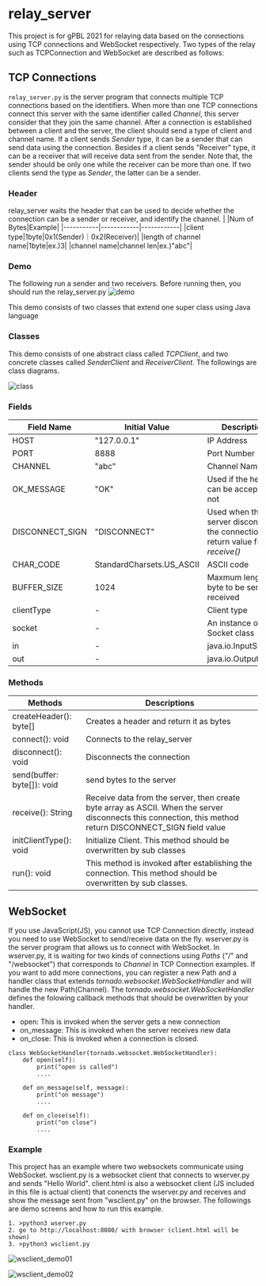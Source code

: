 # relay_server
This project is for gPBL 2021 for relaying data based on the connections using TCP connections and WebSocket respectively.
Two types of the relay such as TCPConnection and WebSocket are described as follows:


## TCP Connections
`relay_server.py` is the server program that connects multiple TCP connections based on the identifiers. When more than one TCP connections connect this server with the same identifier called *Channel*, this server consider that they join the same channel. After a connection is established between a client and the server, the client should send a type of client and channel name. If a client sends *Sender* type, it can be a sender that can send data using the connection. Besides if a client sends "Receiver" type, it can be a receiver that will receive data sent from the sender. Note that, the sender should be only one while the receiver can be more than one. If two clients send the type as *Sender*, the latter can be a sender.

### Header
relay_server waits the header that can be used to decide whether the connection can be a sender or receiver, and identify the channel.
|  |Num of Bytes|Example|
|-----------|------------|------------|
|client type|1byte|0x1(Sender)｜0x2(Receiver)|
|length of channel name|1byte|ex.)3|
|channel name|channel len|ex.)"abc"|

### Demo
The following run a sender and two receivers. Before running then, you should run the relay_server.py
![demo](https://user-images.githubusercontent.com/52157596/104133039-6bab0e80-53c4-11eb-8b99-6abc4ff7d79a.gif)

This demo consists of two classes that extend one super class using Java language

### Classes
This demo consists of one abstract class called *TCPClient*, and two concrete classes called *SenderClient* and *ReceiverClient*. The followings are class diagrams.


![class](https://user-images.githubusercontent.com/52157596/104190985-3eac3980-5460-11eb-9c7b-51717357f0e4.png)

### Fields
|Field Name|Initial Value|Descriptions|
|-----------|------------|------------|
|HOST|"127.0.0.1"|IP Address|
|PORT|8888|Port Number|
|CHANNEL|"abc"|Channel Name|
|OK_MESSAGE|"OK"|Used if the header can be accepted or not|
|DISCONNECT_SIGN|"DISCONNECT"|Used when the server disconnects the connection as a return value from *receive()*|
|CHAR_CODE|StandardCharsets.US_ASCII|ASCII code|
|BUFFER_SIZE|1024|Maxmum length of byte to be sent and received|
|clientType|-|Client type|
|socket|-|An instance of Socket class|
|in|-|java.io.InputStream|
|out|-|java.io.OutputStream|

### Methods
|Methods|Descriptions|
|-----------|------------|
|createHeader(): byte[]|Creates a header and return it as bytes|
|connect(): void| Connects to the relay_server|
|disconnect(): void|Disconnects the connection|
|send(buffer: byte[]): void|send bytes to the server|
|receive(): String|Receive data from the server, then create byte array as ASCII. When the server disconnects this connection, this method return DISCONNECT_SIGN field value|
|initClientType(): void|Initialize Client. This method should be overwritten by sub classes|
|run(): void|This method is invoked after establishing the connection. This method should be overwritten by sub classes.|


## WebSocket
If you use JavaScript(JS), you cannot use TCP Connection directly, instead you need to use WebSocket to send/receive data on the fly. wserver.py is the server program that allows us to connect with WebSocket. In wserver.py, it is waiting for two kinds of connections using *Paths* ("/" and "/websocket") that corresponds to *Channel* in TCP Connection examples. If you want to add more connections, you can register a new Path and a handler class that extends *tornado.websocket.WebSocketHandler* and will handle the new Path(Channel). The *tornado.websocket.WebSocketHandler* defines the folowing callback methods that should be overwritten by your handler.

- open: This is invoked when the server gets a new connection
- on_message: This is invoked when the server receives new data
- on_close: This is invoked when a connection is closed.

```:python
class WebSocketHandler(tornado.websocket.WebSocketHandler):
    def open(self):
        print("open is called")
        ....
 
    def on_message(self, message):
        print("on message")
        ....
 
    def on_close(self):
        print("on close")
        ....
```

### Example
This project has an example where two websockets communicate using WebSocket. wsclient.py is a websocket client that connects to wserver.py and sends "Hello World". client.html is also a websocket client (JS included in this file is actual client) that conencts the wserver.py and receives and show the message sent from "wsclient.py" on the browser.
The followings are demo screens and how to run this example.

```
1. >python3 wserver.py
2. go to http://localhost:8080/ with browser (client.html will be shown)
3. >python3 wsclient.py
```

![wsclient_demo01](https://user-images.githubusercontent.com/52157596/105702485-33bcd300-5f4f-11eb-81f6-cc414057dd7d.gif)

![wsclient_demo02](https://user-images.githubusercontent.com/52157596/105702495-38818700-5f4f-11eb-9e2d-424b019005a4.gif)



